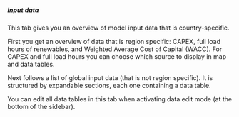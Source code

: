 ##### Input data

This tab gives you an overview of model input data that is country-specific.

First you get an overview of data that is region specific: CAPEX, full load hours of renewables, and Weighted Average Cost of Capital (WACC). For CAPEX and full load hours you can choose which source to display in map and data tables.

Next follows a list of global input data (that is not region specific). It is structured by expandable sections, each one containing a data table.

You can edit all data tables in this tab when activating data edit mode (at the bottom of the sidebar).
